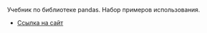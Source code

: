Учебник по библиотеке pandas.
Набор примеров использования.

- [Ссылка на сайт](https://shraik.github.io/tech-pandas/)
